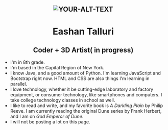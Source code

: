 <h2 align="center">
    <picture>
        <source srcset="https://github.com/Eashan414/Eashan414/blob/main/pfp.png">
        <img alt="YOUR-ALT-TEXT" src="YOUR-DEFAULT-IMAGE">
    </picture>
</h2>

<h1 align="center">Eashan Talluri</h1>

<h2 align="center">Coder + 3D Artist( in progress)</h2>

- I'm in 8th grade.
- I'm based in the Capital Region of New York.
- I know Java, and a good amount of Python. I'm learning JavaScript and Bootstrap right now. HTML and CSS are also things I'm learning in parallel.
- I love technology, whether it be cutting-edge laboratory and factory equipment, or consumer technology, like smartphones and computers. I take college technology classes in school as well. 
- I like to read and write, and my favorite book is *A Darkling Plain* by Philip Reeve. I am currently reading the original Dune series by Frank Herbert, and I am on *God Emperor of Dune*.
- I will not be posting a lot on this page.
